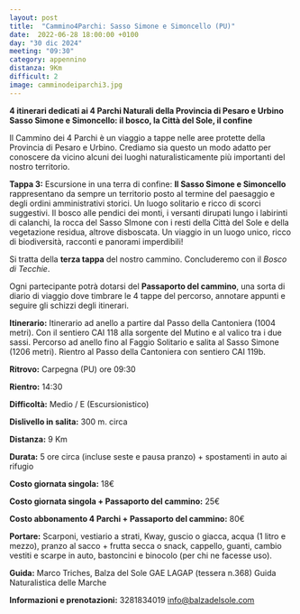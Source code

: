 ```yaml
---
layout: post
title:  "Cammino4Parchi: Sasso Simone e Simoncello (PU)"
date:  2022-06-28 18:00:00 +0100
day: "30 dic 2024"
meeting: "09:30"
category: appennino 
distanza: 9Km
difficult: 2
image: camminodeiparchi3.jpg
---
```


**4 itinerari dedicati ai 4 Parchi Naturali della Provincia di Pesaro e Urbino**
**Sasso Simone e Simoncello: il bosco, la Città del Sole, il confine**

Il Cammino dei 4 Parchi è un viaggio a tappe nelle aree protette della Provincia di Pesaro e Urbino. Crediamo sia questo un modo adatto per conoscere da vicino alcuni dei luoghi naturalisticamente più importanti del nostro territorio.

**Tappa 3:** Escursione in una terra di confine: **Il Sasso Simone e Simoncello** rappresentano da sempre un territorio posto al termine del paesaggio e degli ordini amministrativi storici. Un luogo solitario e ricco di scorci suggestivi. Il bosco alle pendici dei monti, i versanti dirupati lungo i labirinti di calanchi, la rocca del Sasso SImone con i resti della Città del Sole e della vegetazione residua, altrove disboscata.
Un viaggio in un luogo unico, ricco di biodiversità, racconti e panorami imperdibili!

Si tratta della **terza tappa** del nostro cammino. Concluderemo con il *Bosco di Tecchie*.

Ogni partecipante potrà dotarsi del **Passaporto del cammino**, una sorta di diario di viaggio dove timbrare le 4 tappe del percorso, annotare appunti e seguire gli schizzi degli itinerari.

**Itinerario:** Itinerario ad anello a partire dal Passo della Cantoniera (1004 metri). Con il sentiero CAI 118 alla sorgente del Mutino e al valico tra i due sassi. Percorso ad anello fino al Faggio Solitario e salita al Sasso Simone (1206 metri). Rientro al Passo della Cantoniera con sentiero CAI 119b.

**Ritrovo:** Carpegna (PU) ore 09:30

**Rientro:** 14:30 

**Difficoltà:** Medio / E (Escursionistico)

**Dislivello in salita:** 300 m. circa

**Distanza:** 9 Km

**Durata:** 5 ore circa (incluse seste e pausa pranzo) + spostamenti in auto ai rifugio

**Costo giornata singola:** 18€

**Costo giornata singola + Passaporto del cammino:** 25€

**Costo abbonamento 4 Parchi + Passaporto del cammino:** 80€

**Portare:** Scarponi, vestiario a strati, Kway, guscio o giacca, acqua (1 litro e mezzo), pranzo al sacco + frutta secca o snack, cappello, guanti, cambio vestiti e scarpe in auto, bastoncini e binocolo (per chi ne facesse uso). 


**Guida:** Marco Triches, Balza del Sole GAE LAGAP (tessera n.368) Guida Naturalistica delle Marche

**Informazioni e prenotazioni:** 3281834019 info@balzadelsole.com
